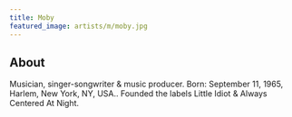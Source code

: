 ```yaml
---
title: Moby
featured_image: artists/m/moby.jpg
---
```

## About

Musician, singer-songwriter & music producer.
Born: September 11, 1965, Harlem, New York, NY, USA..
Founded the labels Little Idiot & Always Centered At Night.

